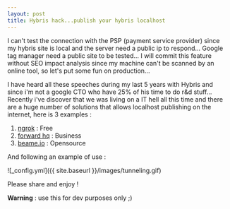 ```yaml
---
layout: post
title: Hybris hack...publish your hybris localhost
---
```


I can't test the connection with the PSP (payment service provider) since my hybris site is local and the server need a public ip to respond...
Google tag manager need a public site to be tested...
I will commit this feature without SEO impact analysis since my machine can't be scanned by an online tool, so let's put some fun on production...

I have heard all these speeches during my last 5 years with Hybris and since i'm  not a google CTO who have 25% of his time to do r&d stuff...
Recently i've discover that we was living on a IT hell all this time and there are a huge number of solutions that allows localhost publishing
on the internet, here is 3 examples :

1. [ngrok](https://ngrok.com/) : Free
2. [forward hq](https://forwardhq.com/) : Business
3. [beame.io](https://www.beame.io/insta-ssl.html) : Opensource

And following an example of use :

![_config.yml]({{ site.baseurl }}/images/tunneling.gif)

Please share and enjoy !

**Warning** : use this for dev purposes only ;)

